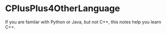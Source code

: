 # CPlusPlus4OtherLanguage
If you are familar with Python or Java, but not C++, this notes help you learn C++.

